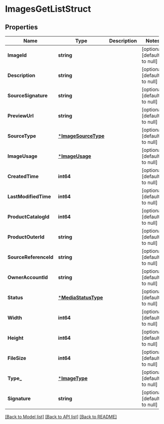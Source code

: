 # ImagesGetListStruct

## Properties
Name | Type | Description | Notes
------------ | ------------- | ------------- | -------------
**ImageId** | **string** |  | [optional] [default to null]
**Description** | **string** |  | [optional] [default to null]
**SourceSignature** | **string** |  | [optional] [default to null]
**PreviewUrl** | **string** |  | [optional] [default to null]
**SourceType** | [***ImageSourceType**](ImageSourceType.md) |  | [optional] [default to null]
**ImageUsage** | [***ImageUsage**](ImageUsage.md) |  | [optional] [default to null]
**CreatedTime** | **int64** |  | [optional] [default to null]
**LastModifiedTime** | **int64** |  | [optional] [default to null]
**ProductCatalogId** | **int64** |  | [optional] [default to null]
**ProductOuterId** | **string** |  | [optional] [default to null]
**SourceReferenceId** | **string** |  | [optional] [default to null]
**OwnerAccountId** | **string** |  | [optional] [default to null]
**Status** | [***MediaStatusType**](MediaStatusType.md) |  | [optional] [default to null]
**Width** | **int64** |  | [optional] [default to null]
**Height** | **int64** |  | [optional] [default to null]
**FileSize** | **int64** |  | [optional] [default to null]
**Type_** | [***ImageType**](ImageType.md) |  | [optional] [default to null]
**Signature** | **string** |  | [optional] [default to null]

[[Back to Model list]](../README.md#documentation-for-models) [[Back to API list]](../README.md#documentation-for-api-endpoints) [[Back to README]](../README.md)


